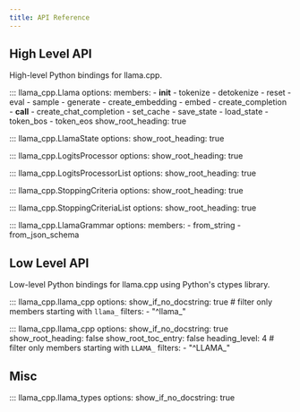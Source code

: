 ```yaml
---
title: API Reference
---
```


## High Level API

High-level Python bindings for llama.cpp.

::: llama_cpp.Llama
    options:
        members:
            - __init__
            - tokenize
            - detokenize
            - reset
            - eval
            - sample
            - generate
            - create_embedding
            - embed
            - create_completion
            - __call__
            - create_chat_completion
            - set_cache
            - save_state
            - load_state
            - token_bos
            - token_eos
        show_root_heading: true

::: llama_cpp.LlamaState
    options:
        show_root_heading: true

::: llama_cpp.LogitsProcessor
    options:
        show_root_heading: true

::: llama_cpp.LogitsProcessorList
    options:
        show_root_heading: true

::: llama_cpp.StoppingCriteria
    options:
        show_root_heading: true

::: llama_cpp.StoppingCriteriaList
    options:
        show_root_heading: true

::: llama_cpp.LlamaGrammar
    options:
        members:
            - from_string
            - from_json_schema


## Low Level API

Low-level Python bindings for llama.cpp using Python's ctypes library.

::: llama_cpp.llama_cpp
    options:
        show_if_no_docstring: true
        # filter only members starting with `llama_`
        filters:
            - "^llama_"

::: llama_cpp.llama_cpp
    options:
        show_if_no_docstring: true
        show_root_heading: false
        show_root_toc_entry: false
        heading_level: 4
        # filter only members starting with `LLAMA_`
        filters:
            - "^LLAMA_"

## Misc

::: llama_cpp.llama_types
    options:
        show_if_no_docstring: true